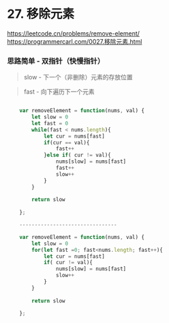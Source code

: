 # 27. 移除元素
https://leetcode.cn/problems/remove-element/
<br>
https://programmercarl.com/0027.移除元素.html 

### 思路简单 - 双指针（快慢指针）
> slow - 下一个（非删除）元素的存放位置

> fast - 向下遍历下一个元素

```js

    var removeElement = function(nums, val) {
        let slow = 0 
        let fast = 0
        while(fast < nums.length){
            let cur = nums[fast]
            if(cur == val){
                fast++ 
            }else if( cur != val){
                nums[slow] = nums[fast]
                fast++
                slow++
            }
        }
        
        return slow
        
    };

    --------------------------------

    var removeElement = function(nums, val) {
        let slow = 0 
        for(let fast =0; fast<nums.length; fast++){
            let cur = nums[fast]
            if( cur != val){
                nums[slow] = nums[fast]
                slow++
            }   
        }
        
        return slow
        
    };
```